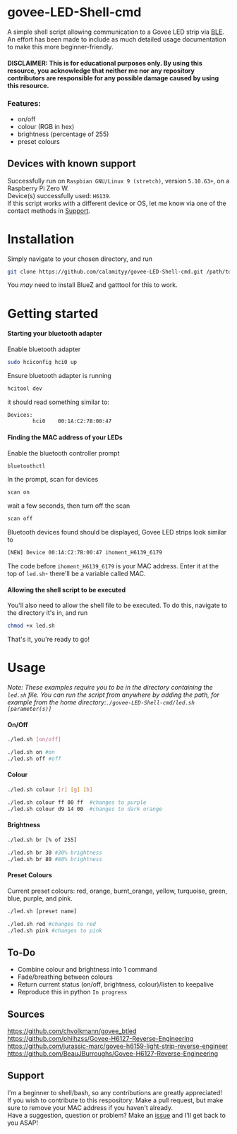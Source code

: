# govee-LED-Shell-cmd
A simple shell script allowing communication to a Govee LED strip via [BLE](https://en.wikipedia.org/wiki/Bluetooth_Low_Energy).  
An effort has been made to include as much detailed usage documentation to make this more beginner-friendly.  

#### DISCLAIMER: This is for educational purposes only. By using this resource, you acknowledge that neither me nor any repository contributors are responsible for any possible damage caused by using this resource. 
### Features:
- on/off
- colour (RGB in hex)
- brightness (percentage of 255)
- preset colours

## Devices with known support
Successfully run on `Raspbian GNU/Linux 9 (stretch)`, version `5.10.63+`, on a Raspberry Pi Zero W.  
Device(s) successfully used: `H6139`.\
If this script works with a different device or OS, let me know via one of the contact methods in [Support](##Support).

# Installation
Simply navigate to your chosen directory, and run
```bash
git clone https://github.com/calamityy/govee-LED-Shell-cmd.git /path/to/your/chosen/directory
```
 
You _may_ need to install BlueZ and gatttool for this to work.


# Getting started
#### Starting your bluetooth adapter
Enable bluetooth adapter
```bash
sudo hciconfig hci0 up
```
Ensure bluetooth adapter is running
```bash
hcitool dev
```
it should read something similar to:
```bash
Devices:
        hci0    00:1A:C2:7B:00:47
```
#### Finding the MAC address of your LEDs
Enable the bluetooth controller prompt
```bash
bluetoothctl
```
In the prompt, scan for devices
```bash
scan on
```
wait a few seconds, then turn off the scan
```bash
scan off
```
Bluetooth devices found should be displayed, Govee LED strips look similar to
```bash
[NEW] Device 00:1A:C2:7B:00:47 ihoment_H6139_6179
```
The code before `ihoment_H6139_6179` is your MAC address. Enter it at the top of `led.sh`- there'll be a variable called MAC.

#### Allowing the shell script to be executed
You'll also need to allow the shell file to be executed. To do this, navigate to the directory it's in, and run
```bash
chmod +x led.sh
```
That's it, you're ready to go!
# Usage
_Note: These examples require you to be in the directory containing the `led.sh` file. You can run the script from anywhere by adding the path, for example from the home directory:`./govee-LED-Shell-cmd/led.sh [parameter(s)]`_
#### On/Off
```bash
./led.sh [on/off]

./led.sh on #on
./led.sh off #off
```
#### Colour
```bash
./led.sh colour [r] [g] [b]

./led.sh colour ff 00 ff  #changes to purple
./led.sh colour d9 14 00  #changes to dark orange
```
#### Brightness
```bash
./led.sh br [% of 255]

./led.sh br 30 #30% brightness
./led.sh br 80 #80% brightness
```
#### Preset Colours
Current preset colours: red, orange, burnt_orange, yellow, turquoise, green, blue, purple, and pink.
```bash
./led.sh [preset name]

./led.sh red #changes to red
./led.sh pink #changes to pink
```
## To-Do
- Combine colour and brightness into 1 command
- Fade/breathing between colours
- Return current status (on/off, brightness, colour)/listen to keepalive
- Reproduce this in python ```In progress```

## Sources
https://github.com/chvolkmann/govee_btled  
https://github.com/philhzss/Govee-H6127-Reverse-Engineering  
https://github.com/jurassic-marc/govee-h6159-light-strip-reverse-engineer  
https://github.com/BeauJBurroughs/Govee-H6127-Reverse-Engineering

## Support
I'm a beginner to shell/bash, so any contributions are greatly appreciated!  
If you wish to contribute to this respository: Make a pull request, but make sure to remove your MAC address if you haven't already.  
Have a suggestion, question or problem? Make an [issue](https://github.com/calamityy/govee-LED-Shell-cmd/issues) and I'll get back to you ASAP!  
